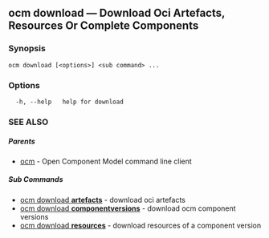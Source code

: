 ## ocm download &mdash; Download Oci Artefacts, Resources Or Complete Components

### Synopsis

```
ocm download [<options>] <sub command> ...
```

### Options

```
  -h, --help   help for download
```

### SEE ALSO

##### Parents

* [ocm](ocm.md)	 - Open Component Model command line client


##### Sub Commands

* [ocm download <b>artefacts</b>](ocm_download_artefacts.md)	 - download oci artefacts
* [ocm download <b>componentversions</b>](ocm_download_componentversions.md)	 - download ocm component versions
* [ocm download <b>resources</b>](ocm_download_resources.md)	 - download resources of a component version

